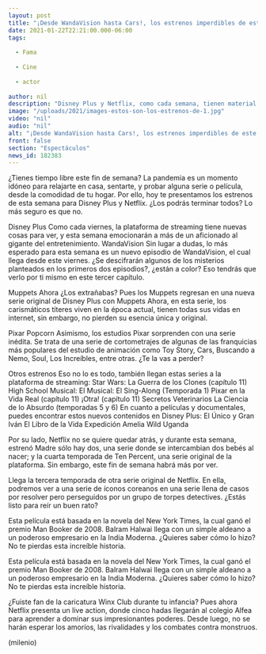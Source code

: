 ```yaml
---
layout: post
title: "¡Desde WandaVision hasta Cars!, los estrenos imperdibles de este fin de semana"
date: 2021-01-22T22:21:00.000-06:00
tags:
  
  - Fama
  
  - Cine
  
  - actor
  
author: nil
description: "Disney Plus y Netflix, como cada semana, tienen material nuevo que ofrecer, y este fin hay bastante que ver. "
image: "/uploads/2021/images-estos-son-los-estrenos-de-1.jpg"
video: "nil"
audio: "nil"
alt: "¡Desde WandaVision hasta Cars!, los estrenos imperdibles de este fin de semana"
front: false
section: "Espectáculos"
news_id: 182383
---
```


¿Tienes tiempo libre este fin de semana? La pandemia es un momento idóneo para relajarte en casa, sentarte, y probar alguna serie o película, desde la comodidad de tu hogar. Por ello, hoy te presentamos los estrenos de esta semana para Disney Plus y Netflix. ¿Los podrás terminar todos? Lo más seguro es que no. 

Disney Plus Como cada viernes, la plataforma de streaming tiene nuevas cosas para ver, y esta semana emocionarán a más de un aficionado al gigante del entretenimiento. WandaVision Sin lugar a dudas, lo más esperado para esta semana es un nuevo episodio de WandaVision, el cual llega desde este viernes. ¿Se descifrarán algunos de los misterios planteados en los primeros dos episodios?, ¿están a color? Eso tendrás que verlo por ti mismo en este tercer capítulo. 

Muppets Ahora ¿Los extrañabas? Pues los Muppets regresan en una nueva serie original de Disney Plus con Muppets Ahora, en esta serie, los carismáticos títeres viven en la época actual, tienen todas sus vidas en internet, sin embargo, no pierden su esencia única y original. 

Pixar Popcorn Asimismo, los estudios Pixar sorprenden con una serie inédita. Se trata de una serie de cortometrajes de algunas de las franquicias más populares del estudio de animación como Toy Story, Cars, Buscando a Nemo, Soul, Los Increíbles, entre otras. ¿Te la vas a perder? 

Otros estrenos Eso no lo es todo, también llegan estas series a la plataforma de streaming: Star Wars: La Guerra de los Clones (capítulo 11) High School Musical: El Musical: El Sing-Along (Temporada 1) Pixar en la Vida Real (capítulo 11) ¡Otra! (capítulo 11) Secretos Veterinarios La Ciencia de lo Absurdo (temporadas 5 y 6) En cuanto a películas y documentales, puedes encontrar estos nuevos contenidos en Disney Plus: El Único y Gran Iván El Libro de la Vida Expedición Amelia Wild Uganda 

Por su lado, Netflix no se quiere quedar atrás, y durante esta semana, estrenó Madre sólo hay dos, una serie donde se intercambian dos bebés al nacer; y la cuarta temporada de Ten Percent, una serie original de la plataforma. Sin embargo, este fin de semana habrá más por ver. 

Llega la tercera temporada de otra serie original de Netflix. En ella, podremos ver a una serie de íconos coreanos en una serie llena de casos por resolver pero perseguidos por un grupo de torpes detectives. ¿Estás listo para reír un buen rato? 

Esta película está basada en la novela del New York Times, la cual ganó el premio Man Booker de 2008. Balram Halwai llega con un simple aldeano a un poderoso empresario en la India Moderna. ¿Quieres saber cómo lo hizo? No te pierdas esta increíble historia. 

Esta película está basada en la novela del New York Times, la cual ganó el premio Man Booker de 2008. Balram Halwai llega con un simple aldeano a un poderoso empresario en la India Moderna. ¿Quieres saber cómo lo hizo? No te pierdas esta increíble historia. 

¿Fuiste fan de la caricatura Winx Club durante tu infancia? Pues ahora Netflix presenta un live action, donde cinco hadas llegarán al colegio Alfea para aprender a dominar sus impresionantes poderes. Desde luego, no se harán esperar los amoríos, las rivalidades y los combates contra monstruos. 

(milenio)